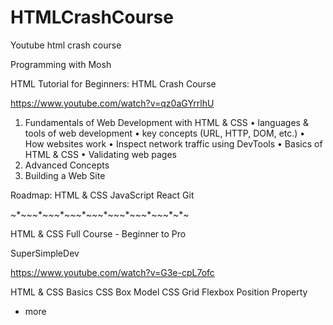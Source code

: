 # HTMLCrashCourse

Youtube html crash course

Programming with Mosh

HTML Tutorial for Beginners: HTML Crash Course

https://www.youtube.com/watch?v=qz0aGYrrlhU

1. Fundamentals of Web Development with HTML & CSS
   &bull; languages & tools of web development
   &bull; key concepts (URL, HTTP, DOM, etc.)
   &bull; How websites work
   &bull; Inspect network traffic using DevTools
   &bull; Basics of HTML & CSS
   &bull; Validating web pages
2. Advanced Concepts
3. Building a Web Site

Roadmap: HTML & CSS
JavaScript
React
Git

~*~*~*~*~*~*~*~*~*~*~*~*~*~*~*~*~*~*~*~*~*~*~*~

HTML & CSS Full Course - Beginner to Pro

SuperSimpleDev

https://www.youtube.com/watch?v=G3e-cpL7ofc

HTML & CSS Basics
CSS Box Model
CSS Grid
Flexbox
Position Property
+ more